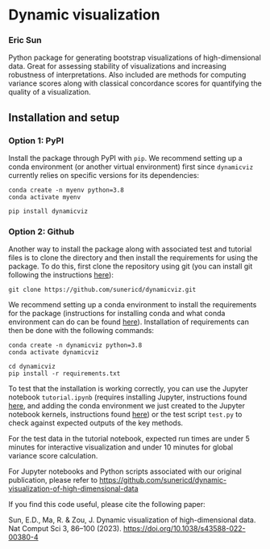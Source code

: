 # Dynamic visualization

### Eric Sun

Python package for generating bootstrap visualizations of high-dimensional data. Great for assessing stability of visualizations and increasing robustness of interpretations. Also included are methods for computing variance scores along with classical concordance scores for quantifying the quality of a visualization.

## Installation and setup

### Option 1: PyPI

Install the package through PyPI with ```pip```. We recommend setting up a conda environment (or another virtual environment) first since ```dynamicviz``` currently relies on specific versions for its dependencies:

```
conda create -n myenv python=3.8
conda activate myenv

pip install dynamicviz
```



### Option 2: Github

Another way to install the package along with associated test and tutorial files is to clone the directory and then install the requirements for using the package. To do this, first clone the repository using git (you can install git following the instructions [here](https://github.com/git-guides/install-git)):

```
git clone https://github.com/sunericd/dynamicviz.git
```

We recommend setting up a conda environment to install the requirements for the package (instructions for installing conda and what conda environment can do can be found [here](https://docs.conda.io/projects/conda/en/latest/user-guide/install/index.html)). Installation of requirements can then be done with the following commands:

```
conda create -n dynamicviz python=3.8
conda activate dynamicviz

cd dynamicviz
pip install -r requirements.txt
```

To test that the installation is working correctly, you can use the Jupyter notebook ```tutorial.ipynb``` (requires installing Jupyter, instructions found [here](https://jupyter.org/install), and adding the conda environment we just created to the Jupyter notebook kernels, instructions found [here](https://medium.com/@nrk25693/how-to-add-your-conda-environment-to-your-jupyter-notebook-in-just-4-steps-abeab8b8d084)) or the test script ```test.py``` to check against expected outputs of the key methods.

For the test data in the tutorial notebook, expected run times are under 5 minutes for interactive visualization and under 10 minutes for global variance score calculation.

For Jupyter notebooks and Python scripts associated with our original publication, please refer to https://github.com/sunericd/dynamic-visualization-of-high-dimensional-data

If you find this code useful, please cite the following paper:

Sun, E.D., Ma, R. & Zou, J. Dynamic visualization of high-dimensional data. Nat Comput Sci 3, 86–100 (2023). https://doi.org/10.1038/s43588-022-00380-4
